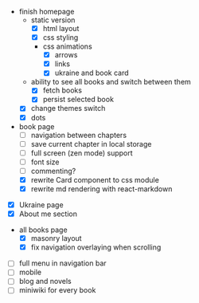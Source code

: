 - finish homepage
  - static version
    - [x] html layout
    - [x] css styling
    - css animations
      - [x] arrows
      - [x] links
      - [x] ukraine and book card
  - ability to see all books and switch between them 
    - [x] fetch books
    - [x] persist selected book
  - [x] change themes switch
  - [x] dots
- book page
  - [ ] navigation between chapters
  - [ ] save current chapter in local storage
  - [ ] full screen (zen mode) support
  - [ ] font size
  - [ ] commenting?
  - [x] rewrite Card component to css module
  - [x] rewrite md rendering with react-markdown
- [x] Ukraine page
- [x] About me section
- all books page
  - [x] masonry layout
  - [x] fix navigation overlaying when scrolling
- [ ] full menu in navigation bar
- [ ] mobile
- [ ] blog and novels
- [ ] miniwiki for every book
